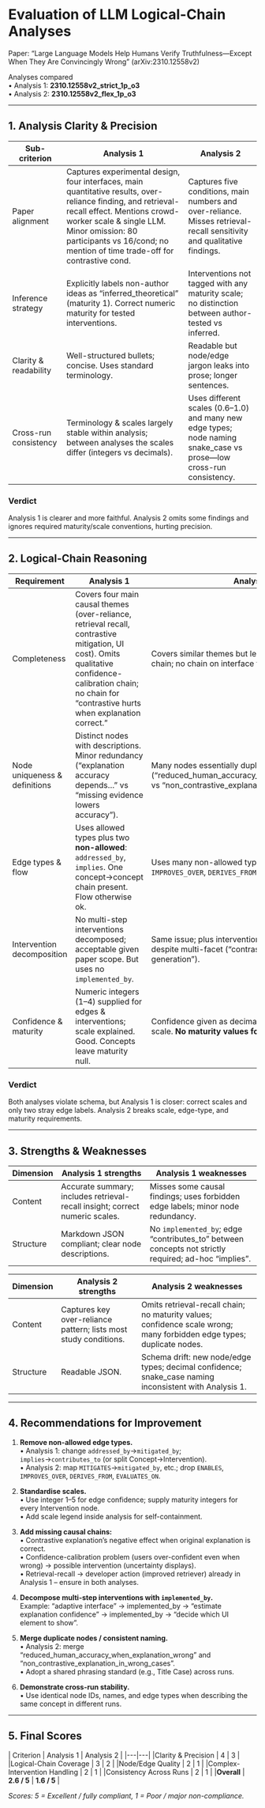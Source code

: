 # Evaluation of LLM Logical-Chain Analyses  
Paper: “Large Language Models Help Humans Verify Truthfulness—Except When They Are Convincingly Wrong” (arXiv:2310.12558v2)

Analyses compared  
• Analysis 1: **2310.12558v2_strict_1p_o3**  
• Analysis 2: **2310.12558v2_flex_1p_o3**

---

## 1. Analysis Clarity & Precision

| Sub-criterion | Analysis 1 | Analysis 2 |
|---|---|---|
|Paper alignment|Captures experimental design, four interfaces, main quantitative results, over-reliance finding, and retrieval-recall effect. Mentions crowd-worker scale & single LLM. Minor omission: 80 participants vs 16/cond; no mention of time trade-off for contrastive cond.|Captures five conditions, main numbers and over-reliance. Misses retrieval-recall sensitivity and qualitative findings.|
|Inference strategy|Explicitly labels non-author ideas as “inferred_theoretical” (maturity 1). Correct numeric maturity for tested interventions. |Interventions not tagged with any maturity scale; no distinction between author-tested vs inferred.|
|Clarity & readability|Well-structured bullets; concise. Uses standard terminology.|Readable but node/edge jargon leaks into prose; longer sentences.|
|Cross-run consistency|Terminology & scales largely stable within analysis; between analyses the scales differ (integers vs decimals).|Uses different scales (0.6–1.0) and many new edge types; node naming snake_case vs prose—low cross-run consistency.|

### Verdict  
Analysis 1 is clearer and more faithful. Analysis 2 omits some findings and ignores required maturity/scale conventions, hurting precision.

---

## 2. Logical-Chain Reasoning

| Requirement | Analysis 1 | Analysis 2 |
|---|---|---|
|Completeness|Covers four main causal themes (over-reliance, retrieval recall, contrastive mitigation, UI cost). Omits qualitative confidence-calibration chain; no chain for “contrastive hurts when explanation correct.”|Covers similar themes but leaves out retrieval-recall chain; no chain on interface time cost mitigation.|
|Node uniqueness & definitions|Distinct nodes with descriptions. Minor redundancy (“explanation accuracy depends…” vs “missing evidence lowers accuracy”).|Many nodes essentially duplicates (“reduced_human_accuracy_when_explanation_wrong” vs “non_contrastive_explanation_in_wrong_cases”).|
|Edge types & flow|Uses allowed types plus two **non-allowed**: `addressed_by`, `implies`. One concept→concept chain present. Flow otherwise ok.|Uses many non-allowed types (`ENABLES`, `IMPROVES_OVER`, `DERIVES_FROM`, `EVALUATES_ON`).|
|Intervention decomposition|No multi-step interventions decomposed; acceptable given paper scope. But uses no `implemented_by`.|Same issue; plus interventions not decomposed despite multi-facet (“contrastive explanation generation”).|
|Confidence & maturity|Numeric integers (1–4) supplied for edges & interventions; scale explained. Good. Concepts leave maturity null.|Confidence given as decimals (0.6–1.0) not on 1-5 scale. **No maturity values for any intervention.**|

### Verdict  
Both analyses violate schema, but Analysis 1 is closer: correct scales and only two stray edge labels. Analysis 2 breaks scale, edge-type, and maturity requirements.

---

## 3. Strengths & Weaknesses

| Dimension | Analysis 1 strengths | Analysis 1 weaknesses |
|---|---|---|
|Content|Accurate summary; includes retrieval-recall insight; correct numeric scales.|Misses some causal findings; uses forbidden edge labels; minor node redundancy.|
|Structure|Markdown JSON compliant; clear node descriptions.|No `implemented_by`; edge “contributes_to” between concepts not strictly required; ad-hoc “implies”.|

| Dimension | Analysis 2 strengths | Analysis 2 weaknesses |
|---|---|---|
|Content|Captures key over-reliance pattern; lists most study conditions.|Omits retrieval-recall chain; no maturity values; confidence scale wrong; many forbidden edge types; duplicate nodes.|
|Structure|Readable JSON.|Schema drift: new node/edge types; decimal confidence; snake_case naming inconsistent with Analysis 1.|

---

## 4. Recommendations for Improvement

1. **Remove non-allowed edge types.**  
   • Analysis 1: change `addressed_by`→`mitigated_by`; `implies`→`contributes_to` (or split Concept→Intervention).  
   • Analysis 2: map `MITIGATES`→`mitigated_by`, etc.; drop `ENABLES`, `IMPROVES_OVER`, `DERIVES_FROM`, `EVALUATES_ON`.

2. **Standardise scales.**  
   • Use integer 1–5 for edge confidence; supply maturity integers for every Intervention node.  
   • Add scale legend inside analysis for self-containment.

3. **Add missing causal chains:**  
   • Contrastive explanation’s negative effect when original explanation is correct.  
   • Confidence-calibration problem (users over-confident even when wrong) → possible intervention (uncertainty displays).  
   • Retrieval-recall → developer action (improved retriever) already in Analysis 1 – ensure in both analyses.

4. **Decompose multi-step interventions with `implemented_by`.**  
   Example: “adaptive interface” → implemented_by → “estimate explanation confidence” → implemented_by → “decide which UI element to show”.

5. **Merge duplicate nodes / consistent naming.**  
   • Analysis 2: merge “reduced_human_accuracy_when_explanation_wrong” and “non_contrastive_explanation_in_wrong_cases”.  
   • Adopt a shared phrasing standard (e.g., Title Case) across runs.

6. **Demonstrate cross-run stability.**  
   • Use identical node IDs, names, and edge types when describing the same concept in different runs.

---

## 5. Final Scores

| Criterion | Analysis 1 | Analysis 2 |
|---|---|
|Clarity & Precision | 4 | 3 |
|Logical-Chain Coverage | 3 | 2 |
|Node/Edge Quality | 2 | 1 |
|Complex-Intervention Handling | 2 | 1 |
|Consistency Across Runs | 2 | 1 |
|**Overall** | **2.6 / 5** | **1.6 / 5** |

*Scores: 5 = Excellent / fully compliant, 1 = Poor / major non-compliance.*